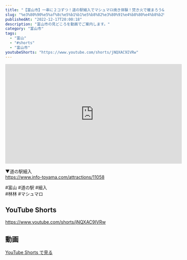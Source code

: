 ```yaml
---
title: "【富山市】一串に２コずつ！道の駅細入でマシュマロ焼き体験！焚き火で暖まろう&#x1f525; #shorts"
slug: "%e3%80%90%e5%af%8c%e5%b1%b1%e5%b8%82%e3%80%91%e4%b8%80%e4%b8%b2%e3%81%ab%ef%bc%92%e3%82%b3%e3%81%9a%e3%81%a4%ef%bc%81%e9%81%93%e3%81%ae%e9%a7%85%e7%b4%b0%e5%85%a5%e3%81%a7%e3%83%9e%e3%82%b7%e3%83%a5"
publishedAt: "2022-12-17T20:00:18"
description: "富山市の見どころを動画でご案内します。"
category: "富山市"
tags: 
  - "富山"
  - "#shorts"
  - "富山市"
youtubeShorts: "https://www.youtube.com/shorts/jNQXAC9IVRw"
---
```


<iframe width="560" height="315" src="https://www.youtube.com/embed/Jvdawkmu108" frameborder="0" allowfullscreen></iframe>

▼道の駅細入<br />
https://www.info-toyama.com/attractions/11058

#富山 #道の駅 #細入<br />
#林林 #マシュマロ

## YouTube Shorts

https://www.youtube.com/shorts/jNQXAC9IVRw

## 動画

[YouTube Shorts で見る](https://www.youtube.com/shorts/jNQXAC9IVRw)

